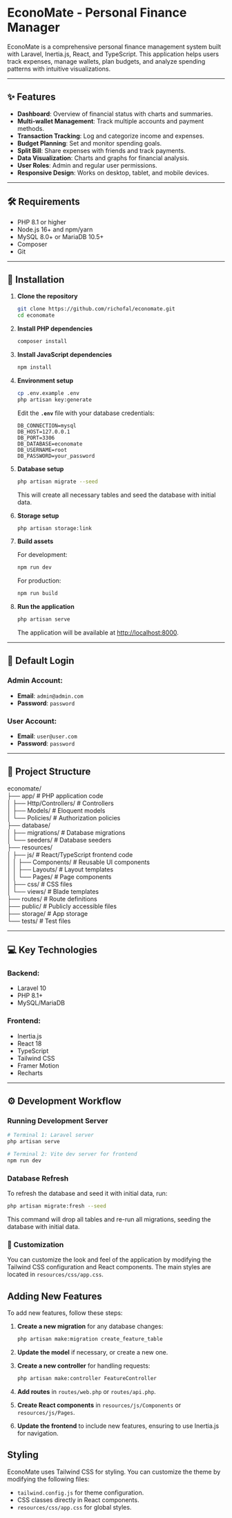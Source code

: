 # EconoMate - Personal Finance Manager

EconoMate is a comprehensive personal finance management system built with Laravel, Inertia.js, React, and TypeScript. This application helps users track expenses, manage wallets, plan budgets, and analyze spending patterns with intuitive visualizations.

---

## ✨ Features

-   **Dashboard**: Overview of financial status with charts and summaries.
-   **Multi-wallet Management**: Track multiple accounts and payment methods.
-   **Transaction Tracking**: Log and categorize income and expenses.
-   **Budget Planning**: Set and monitor spending goals.
-   **Split Bill**: Share expenses with friends and track payments.
-   **Data Visualization**: Charts and graphs for financial analysis.
-   **User Roles**: Admin and regular user permissions.
-   **Responsive Design**: Works on desktop, tablet, and mobile devices.

---

## 🛠️ Requirements

-   PHP 8.1 or higher
-   Node.js 16+ and npm/yarn
-   MySQL 8.0+ or MariaDB 10.5+
-   Composer
-   Git

---

## 🚀 Installation

1. **Clone the repository**

    ```bash
    git clone https://github.com/richofal/economate.git
    cd economate
    ```

2. **Install PHP dependencies**

    ```bash
    composer install
    ```

3. **Install JavaScript dependencies**

    ```bash
    npm install
    ```

4. **Environment setup**

    ```bash
    cp .env.example .env
    php artisan key:generate
    ```

    Edit the **`.env`** file with your database credentials:

    ```env
    DB_CONNECTION=mysql
    DB_HOST=127.0.0.1
    DB_PORT=3306
    DB_DATABASE=economate
    DB_USERNAME=root
    DB_PASSWORD=your_password
    ```

5. **Database setup**

    ```bash
    php artisan migrate --seed
    ```

    This will create all necessary tables and seed the database with initial data.

6. **Storage setup**

    ```bash
    php artisan storage:link
    ```

7. **Build assets**

    For development:

    ```bash
    npm run dev
    ```

    For production:

    ```bash
    npm run build
    ```

8. **Run the application**

    ```bash
    php artisan serve
    ```

    The application will be available at [http://localhost:8000](http://localhost:8000).

---

## 🔑 Default Login

### Admin Account:

-   **Email**: `admin@admin.com`
-   **Password**: `password`

### User Account:

-   **Email**: `user@user.com`
-   **Password**: `password`

---

## 📂 Project Structure

economate/  
├── app/ # PHP application code  
│ ├── Http/Controllers/ # Controllers  
│ ├── Models/ # Eloquent models  
│ └── Policies/ # Authorization policies  
├── database/  
│ ├── migrations/ # Database migrations  
│ └── seeders/ # Database seeders  
├── resources/  
│ ├── js/ # React/TypeScript frontend code  
│ │ ├── Components/ # Reusable UI components  
│ │ ├── Layouts/ # Layout templates  
│ │ └── Pages/ # Page components  
│ ├── css/ # CSS files  
│ └── views/ # Blade templates  
├── routes/ # Route definitions  
├── public/ # Publicly accessible files  
├── storage/ # App storage  
└── tests/ # Test files

---

## 💻 Key Technologies

### Backend:

-   Laravel 10
-   PHP 8.1+
-   MySQL/MariaDB

### Frontend:

-   Inertia.js
-   React 18
-   TypeScript
-   Tailwind CSS
-   Framer Motion
-   Recharts

---

## ⚙️ Development Workflow

### Running Development Server

```bash
# Terminal 1: Laravel server
php artisan serve

# Terminal 2: Vite dev server for frontend
npm run dev
```

### Database Refresh

To refresh the database and seed it with initial data, run:

```bash
php artisan migrate:fresh --seed
```

This command will drop all tables and re-run all migrations, seeding the database with initial data.

### 🎨 Customization

You can customize the look and feel of the application by modifying the Tailwind CSS configuration and React components. The main styles are located in `resources/css/app.css`.

## Adding New Features

To add new features, follow these steps:

1. **Create a new migration** for any database changes:

    ```bash
    php artisan make:migration create_feature_table
    ```

2. **Update the model** if necessary, or create a new one.
3. **Create a new controller** for handling requests:

    ```bash
    php artisan make:controller FeatureController
    ```

4. **Add routes** in `routes/web.php` or `routes/api.php`.
5. **Create React components** in `resources/js/Components` or `resources/js/Pages`.
6. **Update the frontend** to include new features, ensuring to use Inertia.js for navigation.

## Styling

EconoMate uses Tailwind CSS for styling. You can customize the theme by modifying the following files:

-   `tailwind.config.js` for theme configuration.
-   CSS classes directly in React components.
-   `resources/css/app.css` for global styles.
